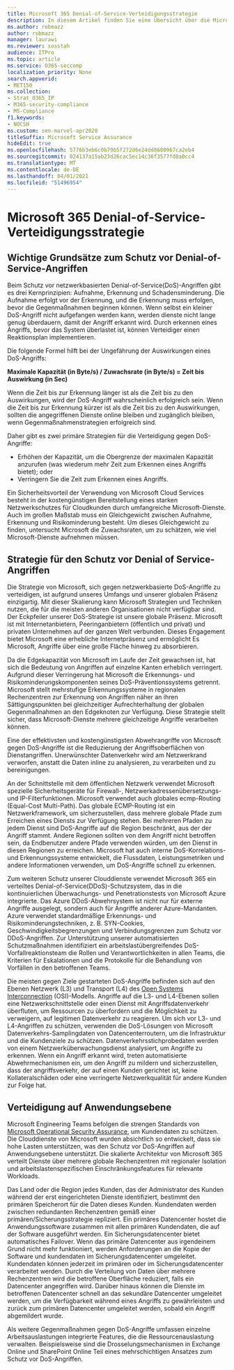 ```yaml
---
title: Microsoft 365 Denial-of-Service-Verteidigungsstrategie
description: In diesem Artikel finden Sie eine Übersicht über die Microsoft-Verteidigungsstrategie für Denial-of-Service(DoS)-Angriffe.
ms.author: robmazz
author: robmazz
manager: laurawi
ms.reviewer: sosstah
audience: ITPro
ms.topic: article
ms.service: O365-seccomp
localization_priority: None
search.appverid:
- MET150
ms.collection:
- Strat_O365_IP
- M365-security-compliance
- MS-Compliance
f1.keywords:
- NOCSH
ms.custom: seo-marvel-apr2020
titleSuffix: Microsoft Service Assurance
hideEdit: true
ms.openlocfilehash: 5776b3eb6c0b79b5f272d6e24dd8680967ca2eb4
ms.sourcegitcommit: 024137a15ab23d26cac5ec14c36f3577fd8a0cc4
ms.translationtype: MT
ms.contentlocale: de-DE
ms.lasthandoff: 04/01/2021
ms.locfileid: "51496954"
---
```

# <a name="microsoft-365-denial-of-service-defense-strategy"></a>Microsoft 365 Denial-of-Service-Verteidigungsstrategie

## <a name="core-principles-of-defense-against-denial-of-service-attacks"></a>Wichtige Grundsätze zum Schutz vor Denial-of-Service-Angriffen

Beim Schutz vor netzwerkbasierten Denial-of-Service(DoS)-Angriffen gibt es drei Kernprinzipien: Aufnahme, Erkennung und Schadensminderung. Die Aufnahme erfolgt vor der Erkennung, und die Erkennung muss erfolgen, bevor die Gegenmaßnahmen beginnen können. Wenn selbst ein kleiner DoS-Angriff nicht aufgefangen werden kann, werden dienste nicht lange genug überdauern, damit der Angriff erkannt wird. Durch erkennen eines Angriffs, bevor das System überlastet ist, können Verteidiger einen Reaktionsplan implementieren.

Die folgende Formel hilft bei der Ungefährung der Auswirkungen eines DoS-Angriffs:

  **Maximale Kapazität (in Byte/s) / Zuwachsrate (in Byte/s) = Zeit bis Auswirkung (in Sec)**

Wenn die Zeit bis zur Erkennung länger ist als die Zeit bis zu den Auswirkungen, wird der DoS-Angriff wahrscheinlich erfolgreich sein. Wenn die Zeit bis zur Erkennung kürzer ist als die Zeit bis zu den Auswirkungen, sollten die angegriffenen Dienste online bleiben und zugänglich bleiben, wenn Gegenmaßnahmenstrategien erfolgreich sind.

Daher gibt es zwei primäre Strategien für die Verteidigung gegen DoS-Angriffe:

- Erhöhen der Kapazität, um die Obergrenze der maximalen Kapazität anzurufen (was wiederum mehr Zeit zum Erkennen eines Angriffs bietet); oder
- Verringern Sie die Zeit zum Erkennen eines Angriffs.

Ein Sicherheitsvorteil der Verwendung von Microsoft Cloud Services besteht in der kostengünstigen Bereitstellung eines starken Netzwerkschutzes für Cloudkunden durch umfangreiche Microsoft-Dienste. Auch im großen Maßstab muss ein Gleichgewicht zwischen Aufnahme, Erkennung und Risikominderung besteht. Um dieses Gleichgewicht zu finden, untersucht Microsoft die Zuwachsraten, um zu schätzen, wie viel Microsoft-Dienste aufnehmen müssen.

## <a name="denial-of-service-defense-strategy"></a>Strategie für den Schutz vor Denial of Service-Angriffen

Die Strategie von Microsoft, sich gegen netzwerkbasierte DoS-Angriffe zu verteidigen, ist aufgrund unseres Umfangs und unserer globalen Präsenz einzigartig. Mit dieser Skalierung kann Microsoft Strategien und Techniken nutzen, die für die meisten anderen Organisationen nicht verfügbar sind. Der Eckpfeiler unserer DoS-Strategie ist unsere globale Präsenz. Microsoft ist mit Internetanbietern, Peeringanbietern (öffentlich und privat) und privaten Unternehmen auf der ganzen Welt verbunden. Dieses Engagement bietet Microsoft eine erhebliche Internetpräsenz und ermöglicht Es Microsoft, Angriffe über eine große Fläche hinweg zu absorbieren.

Da die Edgekapazität von Microsoft im Laufe der Zeit gewachsen ist, hat sich die Bedeutung von Angriffen auf einzelne Kanten erheblich verringert. Aufgrund dieser Verringerung hat Microsoft die Erkennungs- und Risikominderungskomponenten seines DoS-Präventionssystems getrennt. Microsoft stellt mehrstufige Erkennungssysteme in regionalen Rechenzentren zur Erkennung von Angriffen näher an ihren Sättigungspunkten bei gleichzeitiger Aufrechterhaltung der globalen Gegenmaßnahmen an den Edgeknoten zur Verfügung. Diese Strategie stellt sicher, dass Microsoft-Dienste mehrere gleichzeitige Angriffe verarbeiten können.

Eine der effektivsten und kostengünstigsten Abwehrangriffe von Microsoft gegen DoS-Angriffe ist die Reduzierung der Angriffsoberflächen von Dienstangriffen. Unerwünschter Datenverkehr wird am Netzwerkrand verworfen, anstatt die Daten inline zu analysieren, zu verarbeiten und zu bereinigungen.

An der Schnittstelle mit dem öffentlichen Netzwerk verwendet Microsoft spezielle Sicherheitsgeräte für Firewall-, Netzwerkadressenübersetzungs- und IP-Filterfunktionen. Microsoft verwendet auch globales ecmp-Routing (Equal-Cost Multi-Path). Das globale ECMP-Routing ist ein Netzwerkframework, um sicherzustellen, dass mehrere globale Pfade zum Erreichen eines Diensts zur Verfügung stehen. Bei mehreren Pfaden zu jedem Dienst sind DoS-Angriffe auf die Region beschränkt, aus der der Angriff stammt. Andere Regionen sollten von dem Angriff nicht betroffen sein, da Endbenutzer andere Pfade verwenden würden, um den Dienst in diesen Regionen zu erreichen. Microsoft hat auch interne DoS-Korrelations- und Erkennungssysteme entwickelt, die Flussdaten, Leistungsmetriken und andere Informationen verwenden, um DoS-Angriffe schnell zu erkennen.

Zum weiteren Schutz unserer Clouddienste verwendet Microsoft 365 ein verteiltes Denial-of-Service(DDoS)-Schutzsystem, das in die kontinuierlichen Überwachungs- und Penetrationstests von Microsoft Azure integrierte. Das Azure DDoS-Abwehrsystem ist nicht nur für externe Angriffe ausgelegt, sondern auch für Angriffe anderer Azure-Mandanten. Azure verwendet standardmäßige Erkennungs- und Risikominderungstechniken, z. B. SYN-Cookies, Geschwindigkeitsbegrenzungen und Verbindungsgrenzen zum Schutz vor DDoS-Angriffen. Zur Unterstützung unserer automatisierten Schutzmaßnahmen identifiziert ein arbeitslastübergreifendes DoS-Vorfallreaktionsteam die Rollen und Verantwortlichkeiten in allen Teams, die Kriterien für Eskalationen und die Protokolle für die Behandlung von Vorfällen in den betroffenen Teams.

Die meisten gegen Ziele gestarteten DoS-Angriffe befinden sich auf den Ebenen Netzwerk (L3) und Transport (L4) des [Open Systems Interconnection](/windows-hardware/drivers/network/windows-network-architecture-and-the-osi-model) (OSI)-Modells. Angriffe auf die L3- und L4-Ebenen sollen eine Netzwerkschnittstelle oder einen Dienst mit Angriffsdatenverkehr überfluten, um Ressourcen zu überfordern und die Möglichkeit zu verweigern, auf legitimen Datenverkehr zu reagieren. Um sich vor L3- und L4-Angriffen zu schützen, verwenden die DoS-Lösungen von Microsoft Datenverkehrs-Samplingdaten von Datencenterroutern, um die Infrastruktur und die Kundenziele zu schützen. Datenverkehrsstichprobedaten werden von einem Netzwerküberwachungsdienst analysiert, um Angriffe zu erkennen. Wenn ein Angriff erkannt wird, treten automatisierte Abwehrmechanismen ein, um den Angriff zu mildern und sicherzustellen, dass der angriffsverkehr, der auf einen Kunden gerichtet ist, keine Kollateralschäden oder eine verringerte Netzwerkqualität für andere Kunden zur Folge hat.

## <a name="application-level-defenses"></a>Verteidigung auf Anwendungsebene

Microsoft Engineering Teams befolgen die strengen Standards von [Microsoft Operational Security Assurance,](https://www.microsoft.com/SDL/OperationalSecurityAssurance) um Kundendaten zu schützen. Die Clouddienste von Microsoft wurden absichtlich so entwickelt, dass sie hohe Lasten unterstützen, was den Schutz vor DoS-Angriffen auf Anwendungsebene unterstützt. Die skalierte Architektur von Microsoft 365 verteilt Dienste über mehrere globale Rechenzentren mit regionaler Isolation und arbeitslastenspezifischen Einschränkungsfeatures für relevante Workloads.

Das Land oder die Region jedes Kunden, das der Administrator des Kunden während der erst eingerichteten Dienste identifiziert, bestimmt den primären Speicherort für die Daten dieses Kunden. Kundendaten werden zwischen redundanten Rechenzentren gemäß einer primären/Sicherungsstrategie repliziert. Ein primäres Datencenter hostet die Anwendungssoftware zusammen mit allen primären Kundendaten, die auf der Software ausgeführt werden. Ein Sicherungsdatencenter bietet automatisches Failover. Wenn das primäre Datencenter aus irgendeinem Grund nicht mehr funktioniert, werden Anforderungen an die Kopie der Software und kundendaten im Sicherungsdatencenter umgeleitet. Kundendaten können jederzeit im primären oder im Sicherungsdatencenter verarbeitet werden. Durch die Verteilung von Daten über mehrere Rechenzentren wird die betroffene Oberfläche reduziert, falls ein Datencenter angegriffen wird. Darüber hinaus können die Dienste im betroffenen Datencenter schnell an das sekundäre Datencenter umgeleitet werden, um die Verfügbarkeit während eines Angriffs zu gewährleisten und zurück zum primären Datencenter umgeleitet werden, sobald ein Angriff abgemildert wurde.

Als weitere Gegenmaßnahmen gegen DoS-Angriffe umfassen einzelne Arbeitsauslastungen integrierte Features, die die Ressourcenauslastung verwalten. Beispielsweise sind die Drosselungsmechanismen in Exchange Online und SharePoint Online Teil eines mehrschichtigen Ansatzes zum Schutz vor DoS-Angriffen.
